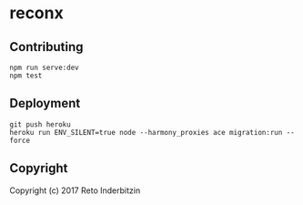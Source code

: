 # reconx

## Contributing

```
npm run serve:dev
npm test
```

## Deployment

```
git push heroku
heroku run ENV_SILENT=true node --harmony_proxies ace migration:run --force
```

## Copyright

Copyright (c) 2017 Reto Inderbitzin
